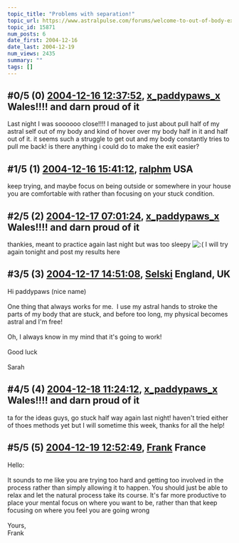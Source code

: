 ```yaml
---
topic_title: "Problems with separation!"
topic_url: https://www.astralpulse.com/forums/welcome-to-out-of-body-experiences!/problems-with-separation%21
topic_id: 15871
num_posts: 6
date_first: 2004-12-16
date_last: 2004-12-19
num_views: 2435
summary: ""
tags: []
---
```


## \#0/5 (0) [2004-12-16 12:37:52](https://www.astralpulse.com/forums/index.php?msg=138350), [x_paddypaws_x](https://www.astralpulse.com/forums/profile/?u=7610) Wales!!!! and darn proud of it ##
<section>
Last night I was soooooo close!!!! I managed to just about pull half of my astral self out of my body and kind of hover over my body half in it and half out of it. it seems such a struggle to get out and my body constantly tries to pull me back! is there anything i could do to make the exit easier?
</section>

## \#1/5 (1) [2004-12-16 15:41:12](https://www.astralpulse.com/forums/index.php?msg=138378), [ralphm](https://www.astralpulse.com/forums/profile/?u=488) USA ##
<section>
keep trying, and maybe focus on being outside or somewhere in your house you are comfortable with rather than focusing on your stuck condition.
</section>

## \#2/5 (2) [2004-12-17 07:01:24](https://www.astralpulse.com/forums/index.php?msg=138491), [x_paddypaws_x](https://www.astralpulse.com/forums/profile/?u=7610) Wales!!!! and darn proud of it ##
<section>
thankies, meant to practice again last night but was too sleepy
<img alt=":(" class="smiley" src="https://www.astralpulse.com/forums/Smileys/fugue/sad.png" title="Sad"/>
I will try again tonight and post my results here
</section>

## \#3/5 (3) [2004-12-17 14:51:08](https://www.astralpulse.com/forums/index.php?msg=138528), [Selski](https://www.astralpulse.com/forums/profile/?u=6012) England, UK ##
<section>
Hi paddypaws (nice name)
<br>
<br>
One thing that always works for me.  I use my astral hands to stroke the parts of my body that are stuck, and before too long, my physical becomes astral and I'm free!
<br>
<br>
Oh, I always know in my mind that it's going to work!
<br>
<br>
Good luck
<br>
<br>
Sarah
</section>

## \#4/5 (4) [2004-12-18 11:24:12](https://www.astralpulse.com/forums/index.php?msg=138636), [x_paddypaws_x](https://www.astralpulse.com/forums/profile/?u=7610) Wales!!!! and darn proud of it ##
<section>
ta for the ideas guys, go stuck half way again last night! haven't tried either of thoes methods yet but I will sometime this week, thanks for all the help!
</section>

## \#5/5 (5) [2004-12-19 12:52:49](https://www.astralpulse.com/forums/index.php?msg=138756), [Frank](https://www.astralpulse.com/forums/profile/?u=359) France ##
<section>
Hello:
<br>
<br>
It sounds to me like you are trying too hard and getting too involved in the process rather than simply allowing it to happen. You should just be able to relax and let the natural process take its course. It's far more productive to place your mental focus on where you want to be, rather than that keep focusing on where you feel you are going wrong
<br>
<br>
Yours,
<br>
Frank
</section>